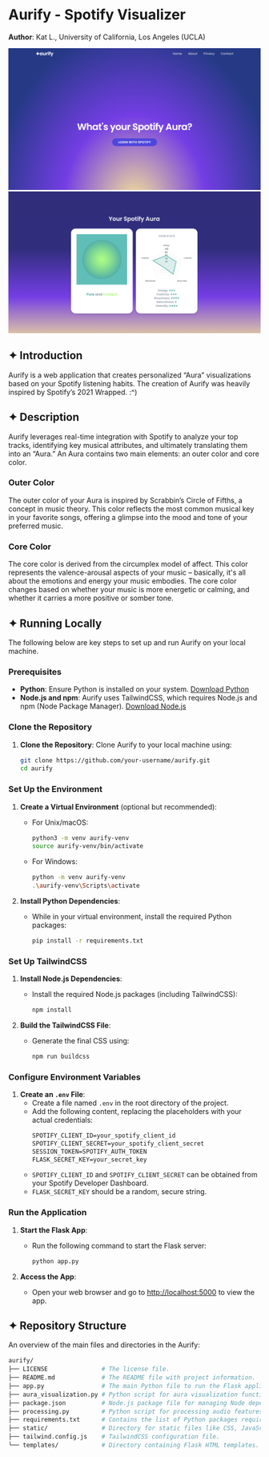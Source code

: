 # Aurify - Spotify Visualizer 

**Author**: Kat L., University of California, Los Angeles (UCLA)

![Aurify Homepage](static/img/aurify-homepage.png)
![Aurify Profile](static/img/aurify-profile.png)

## ✦ Introduction 

Aurify is a web application that creates personalized “Aura” visualizations based on your Spotify listening habits. The creation of Aurify was heavily inspired by Spotify’s 2021 Wrapped. :^) 

## ✦ Description 

Aurify leverages real-time integration with Spotify to analyze your top tracks, identifying key musical attributes, and ultimately translating them into an “Aura.” An Aura contains two main elements: an outer color and core color. 

### Outer Color 
The outer color of your Aura is inspired by Scrabbin’s Circle of Fifths, a concept in music theory. This color reflects the most common musical key in your favorite songs, offering a glimpse into the mood and tone of your preferred music.

### Core Color 
The core color is derived from the circumplex model of affect. This color represents the valence-arousal aspects of your music – basically, it's all about the emotions and energy your music embodies. The core color changes based on whether your music is more energetic or calming, and whether it carries a more positive or somber tone.

## ✦ Running Locally 

The following below are key steps to set up and run Aurify on your local machine.

### Prerequisites

- **Python**: Ensure Python is installed on your system. [Download Python](https://www.python.org/downloads/)
- **Node.js and npm**: Aurify uses TailwindCSS, which requires Node.js and npm (Node Package Manager). [Download Node.js](https://nodejs.org/en/download/)

### Clone the Repository

1. **Clone the Repository**: Clone Aurify to your local machine using:
   ```bash
   git clone https://github.com/your-username/aurify.git
   cd aurify
   ```

### Set Up the Environment

1. **Create a Virtual Environment** (optional but recommended):
   - For Unix/macOS:
     ```bash
     python3 -m venv aurify-venv
     source aurify-venv/bin/activate
     ```
   - For Windows:
     ```bash
     python -m venv aurify-venv
     .\aurify-venv\Scripts\activate
     ```

2. **Install Python Dependencies**:
   - While in your virtual environment, install the required Python packages:
     ```bash
     pip install -r requirements.txt
     ```

### Set Up TailwindCSS

1. **Install Node.js Dependencies**:
   - Install the required Node.js packages (including TailwindCSS):
     ```bash
     npm install
     ```

2. **Build the TailwindCSS File**:
   - Generate the final CSS using:
     ```bash
     npm run buildcss
     ```

### Configure Environment Variables

1. **Create an `.env` File**:
   - Create a file named `.env` in the root directory of the project.
   - Add the following content, replacing the placeholders with your actual credentials:
     ```
     SPOTIFY_CLIENT_ID=your_spotify_client_id
     SPOTIFY_CLIENT_SECRET=your_spotify_client_secret
     SESSION_TOKEN=SPOTIFY_AUTH_TOKEN
     FLASK_SECRET_KEY=your_secret_key
     ```
   - `SPOTIFY_CLIENT_ID` and `SPOTIFY_CLIENT_SECRET` can be obtained from your Spotify Developer Dashboard.
   - `FLASK_SECRET_KEY` should be a random, secure string.

### Run the Application

1. **Start the Flask App**:
   - Run the following command to start the Flask server:
     ```bash
     python app.py
     ```

2. **Access the App**:
   - Open your web browser and go to [http://localhost:5000](http://localhost:5000) to view the app.


## ✦ Repository Structure 

An overview of the main files and directories in the Aurify:

```bash
aurify/
├── LICENSE               # The license file.
├── README.md             # The README file with project information.
├── app.py                # The main Python file to run the Flask application.
├── aura_visualization.py # Python script for aura visualization functionalities.
├── package.json          # Node.js package file for managing Node dependencies.
├── processing.py         # Python script for processing audio features.
├── requirements.txt      # Contains the list of Python packages required for the project.
├── static/               # Directory for static files like CSS, JavaScript, and images.
├── tailwind.config.js    # TailwindCSS configuration file.
└── templates/            # Directory containing Flask HTML templates.
```

